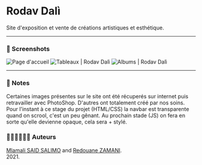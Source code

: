 # Rodav Dalì
Site d'exposition et vente de créations artistiques et esthétique. 
***
### 📸 Screenshots 
![](https://drive.google.com/uc?id=1mhvG4uiXgJtR9OGJMDXOuffKPbeH7u-q&authuser=saidsalimo%40eisti.eu&usp=drive_fs "Page d'accueil")
![](https://drive.google.com/uc?id=1mk43xv-FIQ5IPILY7CCq6IHASARgZ_Tm&authuser=saidsalimo%40eisti.eu&usp=drive_fs "Tableaux | Rodav Dalì")
![](https://drive.google.com/uc?id=1kwrKWnBpjzxv9E0iDYIGkNUXz6nTCzCr&authuser=saidsalimo%40eisti.eu&usp=drive_fs "Albums | Rodav Dalì")

---
### 📌 Notes 
Certaines images présentes sur le site ont été récuperés sur internet puis retravailler avec PhotoShop. D'autres ont totalement créé par nos soins. <br/>
Pour l'instant à ce stage du projet (HTML/CSS) la navbar est transparente quand on scrool, c'est un peu gênant. Au prochain stade (JS) on fera en sorte qu'elle devienne opaque, cela sera + stylé.

### 👨🏾‍💻👨🏼‍💻 Auteurs
[Mlamali SAID SALIMO](https://www.linkedin.com/in/mlamalisaidsalimo) and [Redouane ZAMANI](https://www.linkedin.com/in/redouane-zamani-041184200/). <br/>
2021.

